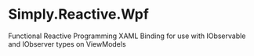Simply.Reactive.Wpf
===================

Functional Reactive Programming XAML Binding for use with IObservable and IObserver types on ViewModels
